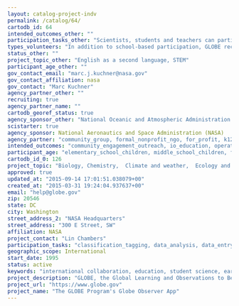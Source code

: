 ```yaml
---
layout: catalog-project-indv
permalink: /catalog/64/
cartodb_id: 64
intended_outcomes_other: ""
participation_tasks_other: "Scientists, students and teachers can participate through collecting and contributing data of local environmental relevance to the GLOBE database. Student observations focus on five key areas of earth science: atmosphere, hydrology, terrestrial biology, and soil science. Teachers are responsible for showing students how to collect, measure and record observations according to proper scientific method. Scientists play an integral role in supporting volunteer activities by developing protocols and analyzing data. "
types_volunteers: "In addition to school-based participation, GLOBE recruits alumni to support implementation in respective countries. Beginning in 2016, GLOBE also recruits individual citizens for participation either in a campaign mode or in sustained observations."
status_other: ""
project_topic_other: "English as a second language, STEM"
participant_age_other: ""
gov_contact_email: "marc.j.kuchner@nasa.gov"
gov_contact_affiliation: nasa
gov_contact: "Marc Kuchner"
agency_partner_other: ""
recruiting: true
agency_partner_name: ""
cartodb_georef_status: true
agency_sponsor_other: "National Oceanic and Atmospheric Administration (NOAA), National Science Foundation (NSF), Department of State"
scistarter: true
agency_sponsor: National Aeronautics and Space Administration (NASA)
agency_partner: "community_group, formal_nonprofit_ngo, for_profit, k12_education, state_local_government, college_university"
intended_outcomes: "community_engagement_outreach, io_education, operational_integration_use, research_advancement"
participant_age: "elementary_school_children, middle_school_children, families,  general_public, teens"
cartodb_id_0: 126
project_topic: "Biology, Chemistry,  Climate and weather,  Ecology and environment,  Geology and earth science,  Geography,  Nature and outdoors, Computers and technology"
approved: true
updated_at: "2015-09-14 17:01:51.038079+00"
created_at: "2015-03-31 19:24:04.937637+00"
email: "help@globe.gov"
zip: 20546
state: DC
city: Washington
street_address_2: "NASA Headquarters"
street_address: "300 E Street, SW"
affiliation: NASA
project_contact: "Lin Chambers"
participation_tasks: "classification_tagging, data_analysis, data_entry, geolocation, identification, learning, measurement, observation, photography, problem_solving, sample_analysis, specimen_sample_collection, site_selection_description"
geographic_scope: International
start_date: 1995
status: active
keywords: "international collaboration, education, student science, earth science, community science, global community, clouds, mosquitos, mosquito-borne disease, land cover"
project_description: "GLOBE, the Global Learning and Observations to Benefit the Environment Program, is a worldwide program that brings together students, teachers, scientists and citizens to promote science and learning about the environment.  Through a hands-on approach to inquiry, participants are encouraged to engage in local investigations that cover five core fields: atmosphere, biosphere, hydrosphere, soil (pedosphere), and Earth as a system. Observations made locally are submitted to the GLOBE data and information system, and can be accessed freely online. These measurements are combined with readings at automated stations to create a worldwide resource for conducting scientific inquiry; some measurements serve as ground truth for NASA satellite data products (e.g., clouds, soil moisture).  The GLOBE data and information system contains over 145 million measurements from more than 10 million students in 119 countries around the world since its operation begun in 1995. Beginning in 2016, GLOBE expanded its participation outside of the formal school setting to include individual citizens of all ages through the GLOBE Observer mobile app."
project_url: "https://www.globe.gov"
project_name: "The GLOBE Program's Globe Observer App"
---
```

